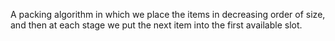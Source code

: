 A packing algorithm in which we place the items in decreasing order of
size, and then at each stage we put the next item into the first
available slot.

